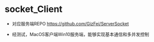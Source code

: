 # socket_Client

- 对应服务端REPO https://github.com/GizFei/ServerSocket

- 经测试，MacOS客户端Win10服务端，能够实现基本通信和多并发控制
